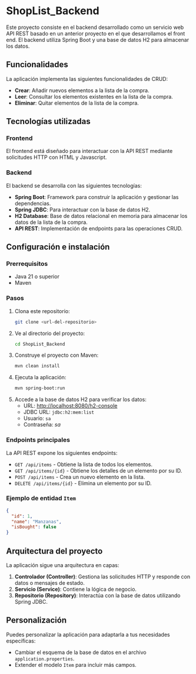 # ShopList_Backend

Este proyecto consiste en el backend desarrollado como un servicio web API REST basado en un anterior proyecto en el que desarrollamos el front end. El backend utiliza Spring Boot y una base de datos H2 para almacenar los datos.

## Funcionalidades

La aplicación implementa las siguientes funcionalidades de CRUD:

- **Crear**: Añadir nuevos elementos a la lista de la compra.
- **Leer**: Consultar los elementos existentes en la lista de la compra.
- **Eliminar**: Quitar elementos de la lista de la compra.

## Tecnologías utilizadas

### Frontend
El frontend está diseñado para interactuar con la API REST mediante solicitudes HTTP con HTML y Javascript.

### Backend
El backend se desarrolla con las siguientes tecnologías:

- **Spring Boot**: Framework para construir la aplicación y gestionar las dependencias.
- **Spring JDBC**: Para interactuar con la base de datos H2.
- **H2 Database**: Base de datos relacional en memoria para almacenar los datos de la lista de la compra.
- **API REST**: Implementación de endpoints para las operaciones CRUD.

## Configuración e instalación

### Prerrequisitos
- Java 21 o superior
- Maven

### Pasos
1. Clona este repositorio:
   ```bash
   git clone <url-del-repositorio>
   ```
2. Ve al directorio del proyecto:
   ```bash
   cd ShopList_Backend
   ```
3. Construye el proyecto con Maven:
   ```bash
   mvn clean install
   ```
4. Ejecuta la aplicación:
   ```bash
   mvn spring-boot:run
   ```
5. Accede a la base de datos H2 para verificar los datos:
    - URL: [http://localhost:8080/h2-console](http://localhost:8080/h2-console)
    - JDBC URL: `jdbc:h2:mem:list`
    - Usuario: `sa`
    - Contraseña: *sa*

### Endpoints principales
La API REST expone los siguientes endpoints:

- `GET /api/items` - Obtiene la lista de todos los elementos.
- `GET /api/items/{id}` - Obtiene los detalles de un elemento por su ID.
- `POST /api/items` - Crea un nuevo elemento en la lista.
- `DELETE /api/items/{id}` - Elimina un elemento por su ID.

### Ejemplo de entidad `Item`
```json
{
  "id": 1,
  "name": "Manzanas",
  "isBought": false
}
```

## Arquitectura del proyecto

La aplicación sigue una arquitectura en capas:

1. **Controlador (Controller)**: Gestiona las solicitudes HTTP y responde con datos o mensajes de estado.
2. **Servicio (Service)**: Contiene la lógica de negocio.
3. **Repositorio (Repository)**: Interactúa con la base de datos utilizando Spring JDBC.

## Personalización

Puedes personalizar la aplicación para adaptarla a tus necesidades específicas:

- Cambiar el esquema de la base de datos en el archivo `application.properties`.
- Extender el modelo `Item` para incluir más campos.
